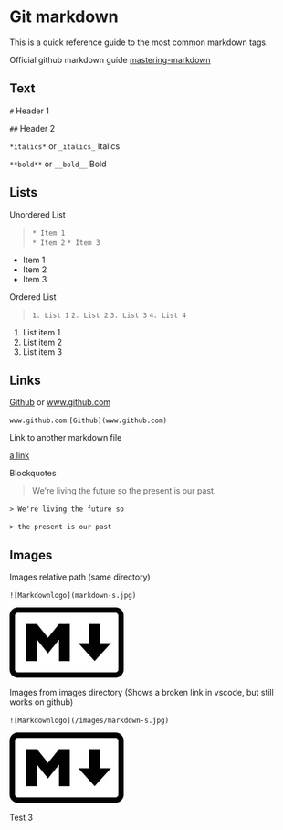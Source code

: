 # Git markdown #

This is a quick reference guide to the most common markdown tags.

Official github markdown guide
[mastering-markdown](https://guides.github.com/features/mastering-markdown/)

## Text ##

` # ` Header 1

` ## ` Header 2

`*italics*` or ` _italics_ ` Italics

` **bold** ` or ` __bold__ ` Bold

## Lists ##

Unordered List
> ` * Item 1 `  
> ` * Item 2 `
> ` * Item 3 `

* Item 1
* Item 2
* Item 3

Ordered List

>` 1. List 1 `
>` 2. List 2 `
>` 3. List 3 `
>` 4. List 4 `

1. List item 1
2. List item 2
3. List item 3

## Links ##

[Github](www.github.com) or www.github.com

` www.github.com `
` [Github](www.github.com) `

Link to another markdown file

[a link](https://github.com/ChuckFisher313/Resources/docs/git-markdown/master/git-markdown.md)

Blockquotes

> We're living the future so
> the present is our past.

` > We're living the future so `

` > the present is our past `

## Images ##

Images relative path (same directory)

` ![Markdownlogo](markdown-s.jpg) `

![Markdownlogo](markdown-s.jpg)

Images from images directory (Shows a broken link in vscode, but still works on github)

` ![Markdownlogo](/images/markdown-s.jpg) `

![Markdownlogo](/images/markdown-s.jpg)

Test 3
